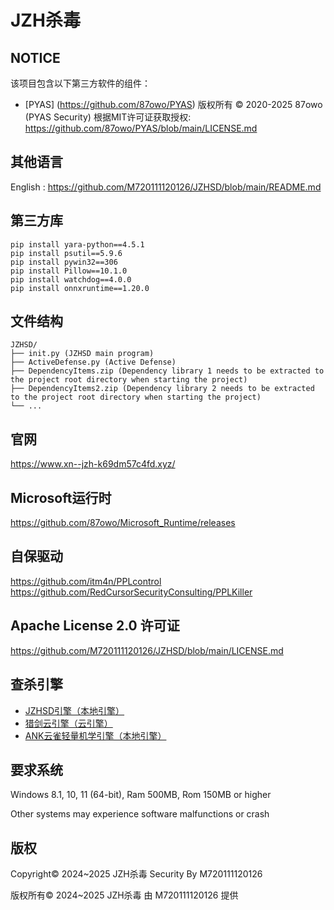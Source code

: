# JZH杀毒

## NOTICE

该项目包含以下第三方软件的组件：

- [PYAS] (https://github.com/87owo/PYAS)
  版权所有 © 2020-2025 87owo (PYAS Security)
  根据MIT许可证获取授权: https://github.com/87owo/PYAS/blob/main/LICENSE.md


## 其他语言

English : https://github.com/M720111120126/JZHSD/blob/main/README.md

## 第三方库

```
pip install yara-python==4.5.1
pip install psutil==5.9.6
pip install pywin32==306
pip install Pillow==10.1.0
pip install watchdog==4.0.0
pip install onnxruntime==1.20.0
```

## 文件结构

```
JZHSD/
├── init.py (JZHSD main program)
├── ActiveDefense.py (Active Defense)
├── DependencyItems.zip (Dependency library 1 needs to be extracted to the project root directory when starting the project)
├── DependencyItems2.zip (Dependency library 2 needs to be extracted to the project root directory when starting the project)
└── ...
```

## 官网

https://www.xn--jzh-k69dm57c4fd.xyz/

## Microsoft运行时

https://github.com/87owo/Microsoft_Runtime/releases

## 自保驱动

https://github.com/itm4n/PPLcontrol
https://github.com/RedCursorSecurityConsulting/PPLKiller

## Apache License 2.0 许可证

https://github.com/M720111120126/JZHSD/blob/main/LICENSE.md

## 查杀引擎
* [JZHSD引擎（本地引擎）](https://github.com/M720111120126/JZHSD/)
* [猎剑云引擎（云引擎）](https://www.virusmark.com)
* [ANK云雀轻量机学引擎（本地引擎）](https://www.ankml.top)

## 要求系统

Windows 8.1, 10, 11 (64-bit), Ram 500MB, Rom 150MB or higher

Other systems may experience software malfunctions or crash

## 版权

Copyright© 2024~2025 JZH杀毒 Security By M720111120126

版权所有© 2024~2025 JZH杀毒 由 M720111120126 提供
